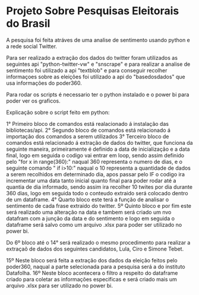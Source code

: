 # Projeto Sobre Pesquisas Eleitorais do Brasil

A pesquisa foi feita atráves de uma analise de sentimento usando python e a rede social Twitter.

Para ser realizado a extração dos dados do twitter foram utilizados as seguintes api "python-twitter-vw" e "snscrape" e para realizar a analise de sentimento foi utilizado a api "textblob" e para conseguir recolher informaçoes sobre as eleições foi utilizado a api do "basedosdados" que usa informações do poder360.

Para rodar os scripts é necessario ter o python instalado e o power bi para poder ver os graficos.

Explicação sobre o script feito em python:

1° Primeiro bloco de comandos está realacionado á instalação das bibliotecas/api.
2° Segundo bloco de comandos está relacionado á importação dos comandos a serem utilizados
3° Terceiro bloco de comandos está relacionado á extração de dados do twitter, que funciona da seguinte maneira, primeiramente é definido a data de inicialização e a data final, logo em seguida o codigo vai entrar em loop, sendo assim definido pelo "for x in range(360):" naqual 360 representa o numero de dias, e o seguinte comando " if i>10:" naqual o 10 representa a quantidade de dados a serem recolhidos em determinado dia, apos passar pelo IF o codigo ira incrementar uma data tanto inicial quanto final para poder rodar até a quantia de dia informado, sendo assim ira recolher 10 twites por dia durante 360 dias, logo em seguida todo o conteudo extraido será colocado dentro de um dataframe.
4° Quarto bloco este terá a função de analisar o sentimento de cada frase extraido do twitter.
5º Quinto bloco e por fim este será realizado uma alteração na data e tambem será criado um nvo datafram com a junção da data e do sentimento e logo em seguida o dataframe será salvo como um arquivo .xlsx para poder ser utilizado no power bi.

Do 6º bloco até o 14° será realizado o mesmo procedimento para realizar a extraçaõ de dados dos seguintes candidatos, Lula, Ciro e Simone Tebet.

15º Neste bloco será feita a extração dos dados da eleição feitos pelo poder360, naqual a parte selecionada para a pesquisa será a do instituto Datafolha.
16º Neste bloco acontecera o filtro a respeito do dataframe criado para coletar as informações especificas e será criado mais um arquivo .xlsx para ser utilizado no power bi.
